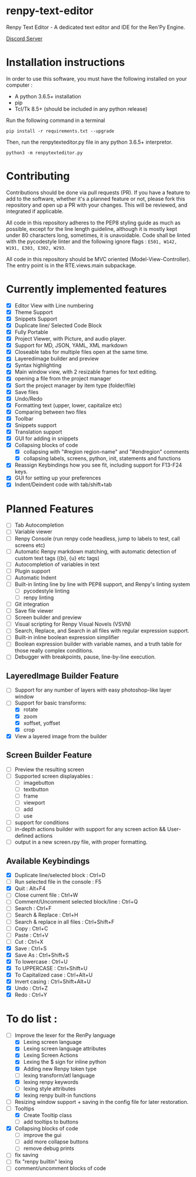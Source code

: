 # renpy-text-editor
Renpy Text Editor - A dedicated text editor and IDE for the Ren'Py Engine.

[Discord Server](https://discord.gg/aHk5kur)

# Installation instructions

In order to use this software, you must have the following installed on your computer :

- A python 3.6.5+ installation
- pip
- Tcl/Tk 8.5+ (should be included in any python release)

Run the following command in a terminal

`pip install -r requirements.txt --upgrade`

Then, run the renpytexteditor.py file in any python 3.6.5+ interpretor.

`python3 -m renpytexteditor.py`


# Contributing

Contributions should be done via pull requests (PR). If you have a feature to add to the software, whether it's a planned feature or not, please fork this repository and open up a PR with your changes. This will be reviewed, and integrated if applicable.

All code in this repository adheres to the PEP8 styling guide as much as possible, except for the line length guideline, although it is mostly kept under 80 characters long, sometimes, it is unavoidable. Code shall be linted with the pycodestyle linter and the following ignore flags : `E501, W142, W191, E303, E302, W293`.

All code in this repository should be MVC oriented (Model-View-Controller). The entry point is in the RTE.views.main subpackage.

# Currently implemented features

- [x] Editor View with Line numbering
- [x] Theme Support
- [x] Snippets Support
- [x] Duplicate line/ Selected Code Block
- [x] Fully Portable
- [x] Project Viewer, with Picture, and audio player.
- [x] Support for MD, JSON, YAML, XML markdown
- [x] Closeable tabs for multiple files open at the same time.
- [x] Layeredimage builder and preview
- [x] Syntax highlighting
- [x] Main window view, with 2 resizable frames for text editing.
- [x] opening a file from the project manager
- [x] Sort the project manager by item type (folder/file)
- [x] Save files
- [x] Undo/Redo
- [x] Formatting text (upper, lower, capitalize etc)
- [x] Comparing between two files
- [x] Toolbar
- [x] Snippets support
- [x] Translation support
- [x] GUI for adding in snippets
- [x] Collapsing blocks of code
    - [x] collapsing with "#region region-name" and "#endregion" comments
    - [x] collapsing labels, screens, python, init, statements and functions
- [x] Reassign Keybindings how you see fit, including support for F13-F24 keys.
- [x] GUI for setting up your preferences
- [x] Indent/Deindent code with tab/shift+tab

# Planned Features


- [ ] Tab Autocompletion
- [ ] Variable viewer
- [ ] Renpy Console (run renpy code headless, jump to labels to test, call screens etc)
- [ ] Automatic Renpy markdown matching, with automatic detection of custom text tags ({b}, {u} etc tags)
- [ ] Autocompletion of variables in text
- [ ] Plugin support
- [ ] Automatic Indent
- [ ] Built-in linting line by line with PEP8 support, and Renpy's linting system
    - [ ] pycodestyle linting
    - [ ] renpy linting
- [ ] Git integration
- [ ] Save file viewer
- [ ] Screen builder and preview
- [ ] Visual scripting for Renpy Visual Novels (VSVN)
- [ ] Search, Replace, and Search in all files with regular expression support.
- [ ] Built-in inline boolean expression simplifier
- [ ] Boolean expression builder with variable names, and a truth table for those really complex conditions.
- [ ] Debugger with breakpoints, pause, line-by-line execution.

## LayeredImage Builder Feature

- [ ] Support for any number of layers with easy photoshop-like layer window
- [ ] Support for basic transforms:
    - [x] rotate
    - [x] zoom
    - [x] xoffset, yoffset
    - [x] crop
- [x] View a layered image from the builder

## Screen Builder Feature

- [ ] Preview the resulting screen
- [ ] Supported screen displayables :
    - [ ] imagebutton
    - [ ] textbutton
    - [ ] frame
    - [ ] viewport
    - [ ] add
    - [ ] use
- [ ] support for conditions
- [ ] in-depth actions builder with support for any screen action && User-defined actions
- [ ] output in a new screen.rpy file, with proper formatting.

## Available Keybindings

- [x] Duplicate line/selected block : Ctrl+D
- [ ] Run selected file in the console : F5
- [x] Quit : Alt+F4
- [ ] Close current file : Ctrl+W
- [ ] Comment/Uncomment selected block/line : Ctrl+Q
- [ ] Search : Ctrl+F
- [ ] Search & Replace : Ctrl+H
- [ ] Search & replace in all files : Ctrl+Shift+F
- [ ] Copy : Ctrl+C
- [ ] Paste : Ctrl+V
- [ ] Cut : Ctrl+X
- [x] Save : Ctrl+S
- [x] Save As : Ctrl+Shift+S
- [x] To lowercase : Ctrl+U
- [x] To UPPERCASE : Ctrl+Shift+U
- [x] To Capitalized case : Ctrl+Alt+U
- [x] Invert casing : Ctrl+Shift+Alt+U
- [x] Undo : Ctrl+Z
- [x] Redo : Ctrl+Y

# To do list :


- [ ] Improve the lexer for the RenPy language
    - [x] Lexing screen language
    - [x] Lexing screen language attributes
    - [x] Lexing Screen Actions
    - [x] Lexing the $ sign for inline python
    - [x] Adding new Renpy token type
    - [ ] lexing transform/atl language
    - [x] lexing renpy keywords
    - [ ] lexing style attributes
    - [x] lexing renpy built-in functions
- [ ] Resizing window support + saving in the config file for later restoration.
- [ ] Tooltips
    - [x] Create Tooltip class
    - [ ] add tooltips to buttons
- [x] Collapsing blocks of code
    - [ ] improve the gui
    - [ ] add more collapse buttons
    - [ ] remove debug prints
- [ ] fix saving
- [ ] fix "renpy builtin" lexing
- [ ] comment/uncomment blocks of code
